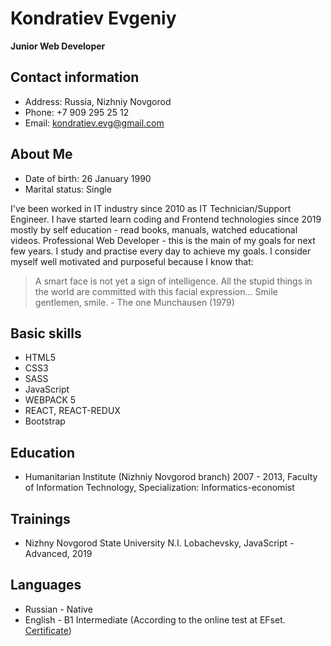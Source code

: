 # Kondratiev Evgeniy
**Junior Web Developer**
## Contact information
* Address:        Russia, Nizhniy Novgorod
* Phone:          +7 909 295 25 12
* Email:          kondratiev.evg@gmail.com
## About Me
* Date of birth:  26 January 1990
* Marital status: Single

I've been worked in IT industry since 2010 as IT Technician/Support Engineer. I have started learn coding and Frontend technologies since 2019 mostly by self education - read books, manuals, watched educational videos. Professional Web Developer - this is the main of my goals for next few years. I study and practise every day to achieve my goals. I consider myself well motivated and purposeful because I know that: 
> A smart face is not yet a sign of intelligence. All the stupid things in the world are committed with this facial expression... Smile gentlemen, smile. - The one Munchausen (1979)

## Basic skills
* HTML5
* CSS3
* SASS
* JavaScript
* WEBPACK 5
* REACT, REACT-REDUX
* Bootstrap
## Education
* Humanitarian Institute (Nizhniy Novgorod branch) 2007 - 2013, Faculty of Information Technology, Specialization: Informatics-economist
## Trainings
* Nizhny Novgorod State University N.I. Lobachevsky, JavaScript - Advanced, 2019
## Languages
* Russian - Native
* English - B1  Intermediate (According to the online test at EFset. [Certificate](https://www.efset.org/cert/GKMBE2))